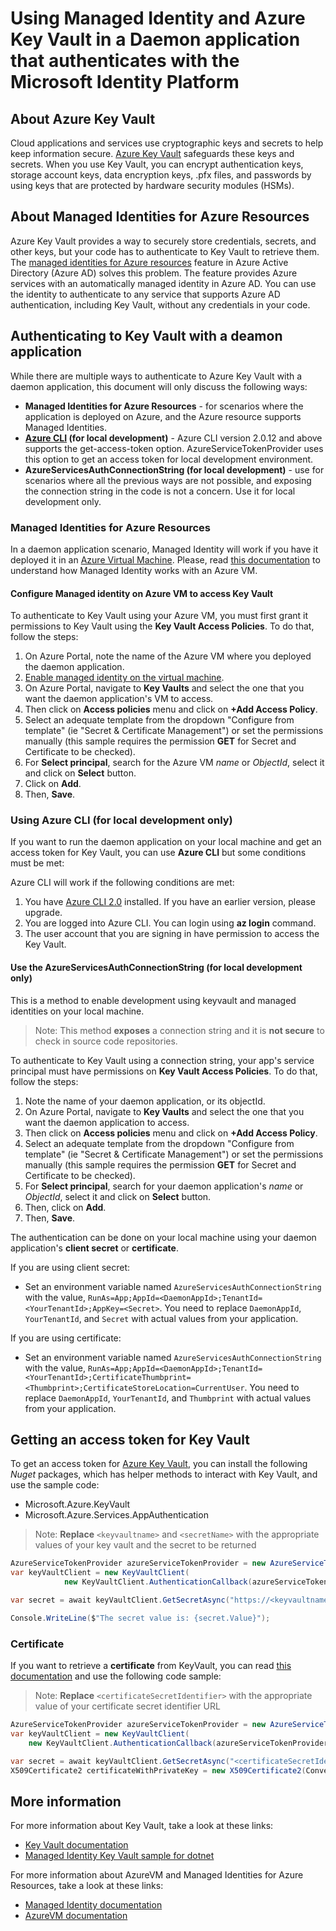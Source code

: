 # Using Managed Identity and Azure Key Vault in a Daemon application that authenticates with the Microsoft Identity Platform

## About Azure Key Vault

Cloud applications and services use cryptographic keys and secrets to help keep information secure. [Azure Key Vault](https://azure.microsoft.com/services/key-vault/) safeguards these keys and secrets. When you use Key Vault, you can encrypt authentication keys, storage account keys, data encryption keys, .pfx files, and passwords by using keys that are protected by hardware security modules (HSMs).

## About Managed Identities for Azure Resources

Azure Key Vault provides a way to securely store credentials, secrets, and other keys, but your code has to authenticate to Key Vault to retrieve them. The [managed identities for Azure resources](https://docs.microsoft.com/en-us/azure/active-directory/managed-identities-azure-resources/overview) feature in Azure Active Directory (Azure AD) solves this problem. The feature provides Azure services with an automatically managed identity in Azure AD. You can use the identity to authenticate to any service that supports Azure AD authentication, including Key Vault, without any credentials in your code.

## Authenticating to Key Vault with a deamon application

While there are multiple ways to authenticate to Azure Key Vault with a daemon application, this document will only discuss the following ways:

- **Managed Identities for Azure Resources** - for scenarios where the application is deployed on Azure, and the Azure resource supports Managed Identities.
- **[Azure CLI](https://docs.microsoft.com/en-us/cli/azure/install-azure-cli?view=azure-cli-latest) (for local development)** - Azure CLI version 2.0.12 and above supports the get-access-token option. AzureServiceTokenProvider uses this option to get an access token for local development environment.
- **AzureServicesAuthConnectionString (for local development)** - use for scenarios where all the previous ways are not possible, and exposing the connection string in the code is not a concern. Use it for local development only.

### **Managed Identities for Azure Resources**

In a daemon application scenario, Managed Identity will work if you have it deployed it in an [Azure Virtual Machine](https://azure.microsoft.com/services/virtual-machines/). Please, read [this documentation](https://docs.microsoft.com/en-us/azure/active-directory/managed-identities-azure-resources/overview#how-a-system-assigned-managed-identity-works-with-an-azure-vm) to understand how Managed Identity works with an Azure VM.

#### Configure Managed identity on Azure VM to access Key Vault

To authenticate to Key Vault using your Azure VM, you must first grant it permissions to Key Vault using the **Key Vault Access Policies**. To do that, follow the steps:

1. On Azure Portal, note the name of the Azure VM where you deployed the daemon application.
1. [Enable managed identity on the virtual machine](https://docs.microsoft.com/en-us/azure/active-directory/managed-identities-azure-resources/qs-configure-portal-windows-vm).
1. On Azure Portal, navigate to **Key Vaults** and select the one that you want the daemon application's VM to access.
1. Then click on **Access policies** menu and click on **+Add Access Policy**.
1. Select an adequate template from the dropdown "Configure from template" (ie "Secret & Certificate Management") or set the permissions manually (this sample requires the permission **GET** for Secret and Certificate to be checked).
1. For **Select principal**, search for the Azure VM *name* or *ObjectId*, select it and click on **Select** button.
1. Click on **Add**.
1. Then, **Save**.

### Using Azure CLI (for local development only)

If you want to run the daemon application on your local machine and get an access token for Key Vault, you can use **Azure CLI** but some conditions must be met:

Azure CLI will work if the following conditions are met:

1. You have [Azure CLI 2.0](https://docs.microsoft.com/en-us/cli/azure/install-azure-cli?view=azure-cli-latest) installed. If you have an earlier version, please upgrade.
1. You are logged into Azure CLI. You can login using **az login** command.
1. The user account that you are signing in have permission to access the Key Vault.

#### Use the  AzureServicesAuthConnectionString (for local development only)

This is a method to enable development using keyvault and managed identities on your local machine. 

> Note: This method **exposes** a connection string and it is **not secure** to check in source code repositories.

To authenticate to Key Vault using a connection string, your app's service principal must have permissions on **Key Vault Access Policies**. To do that, follow the steps:

1. Note the name of your daemon application, or its objectId.
1. On Azure Portal, navigate to **Key Vaults** and select the one that you want the daemon application to access.
1. Then click on **Access policies** menu and click on **+Add Access Policy**.
1. Select an adequate template from the dropdown "Configure from template" (ie "Secret & Certificate Management") or set the permissions manually (this sample requires the permission **GET** for Secret and Certificate to be checked).
1. For **Select principal**, search for your daemon application's *name* or *ObjectId*, select it and click on **Select** button.
1. Then, click on **Add**.
1. Then, **Save**.

The authentication can be done on your local machine using your daemon application's **client secret** or **certificate**.

If you are using client secret:

- Set an environment variable named `AzureServicesAuthConnectionString` with the value, `RunAs=App;AppId=<DaemonAppId>;TenantId=<YourTenantId>;AppKey=<Secret>`. You need to replace `DaemonAppId`, `YourTenantId`, and `Secret` with actual values from your application.

If you are using certificate:

- Set an environment variable named `AzureServicesAuthConnectionString` with the value, `RunAs=App;AppId=<DaemonAppId>;TenantId=<YourTenantId>;CertificateThumbprint=<Thumbprint>;CertificateStoreLocation=CurrentUser`. You need to replace `DaemonAppId`, `YourTenantId`, and `Thumbprint` with actual values from your application.

## Getting an access token for Key Vault

To get an access token for [Azure Key Vault](https://azure.microsoft.com/services/key-vault/), you can install the following *Nuget* packages, which has helper methods to interact with Key Vault, and use the sample code:

- Microsoft.Azure.KeyVault
- Microsoft.Azure.Services.AppAuthentication

> Note: **Replace** `<keyvaultname>` and `<secretName>` with the appropriate values of your key vault and the secret to be returned

```csharp
AzureServiceTokenProvider azureServiceTokenProvider = new AzureServiceTokenProvider();
var keyVaultClient = new KeyVaultClient(
            new KeyVaultClient.AuthenticationCallback(azureServiceTokenProvider.KeyVaultTokenCallback));

var secret = await keyVaultClient.GetSecretAsync("https://<keyvaultname>.vault.azure.net/secrets/<secretName>").ConfigureAwait(false);

Console.WriteLine($"The secret value is: {secret.Value}");

```

### Certificate

If you want to retrieve a **certificate** from KeyVault, you can read [this documentation](https://docs.microsoft.com/en-us/azure/key-vault/about-keys-secrets-and-certificates#key-vault-certificates) and use the following code sample:

> Note: **Replace** `<certificateSecretIdentifier>` with the appropriate value of your certificate secret identifier URL

```csharp
AzureServiceTokenProvider azureServiceTokenProvider = new AzureServiceTokenProvider();
var keyVaultClient = new KeyVaultClient(
    new KeyVaultClient.AuthenticationCallback(azureServiceTokenProvider.KeyVaultTokenCallback));

var secret = await keyVaultClient.GetSecretAsync("<certificateSecretIdentifier>").ConfigureAwait(false);
X509Certificate2 certificateWithPrivateKey = new X509Certificate2(Convert.FromBase64String(secret.Value));
```

## More information

For more information about Key Vault, take a look at these links:

- [Key Vault documentation](https://docs.microsoft.com/en-us/azure/key-vault/)
- [Managed Identity Key Vault sample for dotnet](https://github.com/Azure-Samples/app-service-msi-keyvault-dotnet)

For more information about AzureVM and Managed Identities for Azure Resources, take a look at these links:

- [Managed Identity documentation](https://docs.microsoft.com/en-us/azure/active-directory/managed-identities-azure-resources/overview)
- [AzureVM documentation](https://azure.microsoft.com/en-us/services/virtual-machines/)
